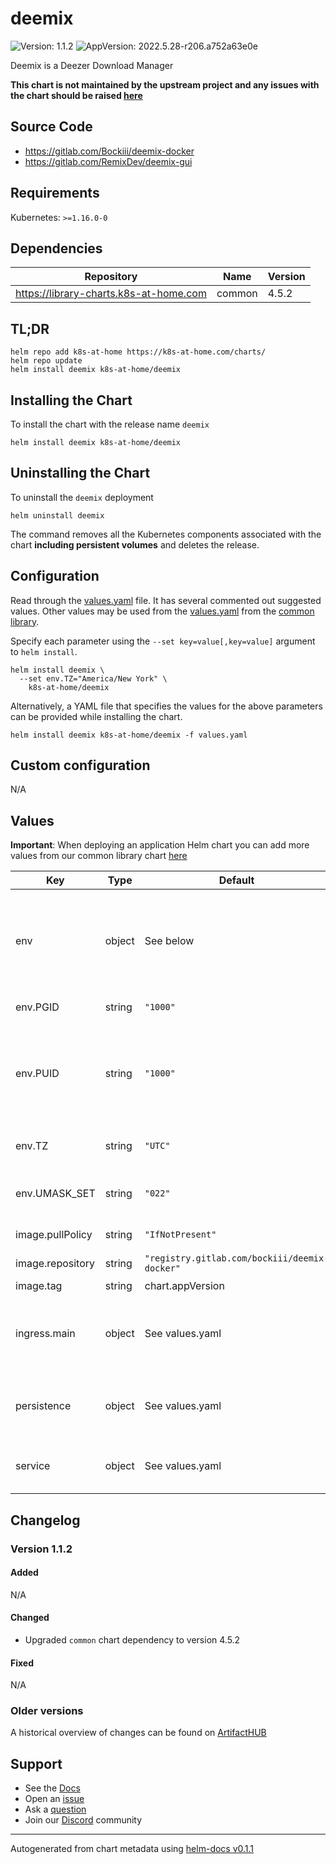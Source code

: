 # deemix

![Version: 1.1.2](https://img.shields.io/badge/Version-1.1.2-informational?style=flat-square) ![AppVersion: 2022.5.28-r206.a752a63e0e](https://img.shields.io/badge/AppVersion-2022.5.28--r206.a752a63e0e-informational?style=flat-square)

Deemix is a Deezer Download Manager

**This chart is not maintained by the upstream project and any issues with the chart should be raised [here](https://github.com/Aste88/helm-charts/issues/new/choose)**

## Source Code

* <https://gitlab.com/Bockiii/deemix-docker>
* <https://gitlab.com/RemixDev/deemix-gui>

## Requirements

Kubernetes: `>=1.16.0-0`

## Dependencies

| Repository | Name | Version |
|------------|------|---------|
| https://library-charts.k8s-at-home.com | common | 4.5.2 |

## TL;DR

```console
helm repo add k8s-at-home https://k8s-at-home.com/charts/
helm repo update
helm install deemix k8s-at-home/deemix
```

## Installing the Chart

To install the chart with the release name `deemix`

```console
helm install deemix k8s-at-home/deemix
```

## Uninstalling the Chart

To uninstall the `deemix` deployment

```console
helm uninstall deemix
```

The command removes all the Kubernetes components associated with the chart **including persistent volumes** and deletes the release.

## Configuration

Read through the [values.yaml](./values.yaml) file. It has several commented out suggested values.
Other values may be used from the [values.yaml](https://github.com/k8s-at-home/library-charts/tree/main/charts/stable/common/values.yaml) from the [common library](https://github.com/k8s-at-home/library-charts/tree/main/charts/stable/common).

Specify each parameter using the `--set key=value[,key=value]` argument to `helm install`.

```console
helm install deemix \
  --set env.TZ="America/New York" \
    k8s-at-home/deemix
```

Alternatively, a YAML file that specifies the values for the above parameters can be provided while installing the chart.

```console
helm install deemix k8s-at-home/deemix -f values.yaml
```

## Custom configuration

N/A

## Values

**Important**: When deploying an application Helm chart you can add more values from our common library chart [here](https://github.com/k8s-at-home/library-charts/tree/main/charts/stable/common)

| Key | Type | Default | Description |
|-----|------|---------|-------------|
| env | object | See below | environment variables. See more environment variables in the [deemix-docker documentation](https://gitlab.com/Bockiii/deemix-docker). |
| env.PGID | string | `"1000"` | Group ID, see PUID |
| env.PUID | string | `"1000"` | User ID of the user you want the container to run as in order to fix folder permission issues |
| env.TZ | string | `"UTC"` | Set the container timezone |
| env.UMASK_SET | string | `"022"` | Default umask for downloaded files |
| image.pullPolicy | string | `"IfNotPresent"` | image pull policy |
| image.repository | string | `"registry.gitlab.com/bockiii/deemix-docker"` | image repository |
| image.tag | string | chart.appVersion | image tag |
| ingress.main | object | See values.yaml | Enable and configure ingress settings for the chart under this key. |
| persistence | object | See values.yaml | Configure persistence settings for the chart under this key. |
| service | object | See values.yaml | Configures service settings for the chart. |

## Changelog

### Version 1.1.2

#### Added

N/A

#### Changed

* Upgraded `common` chart dependency to version 4.5.2

#### Fixed

N/A

### Older versions

A historical overview of changes can be found on [ArtifactHUB](https://artifacthub.io/packages/helm/k8s-at-home/deemix?modal=changelog)

## Support

- See the [Docs](https://docs.k8s-at-home.com/our-helm-charts/getting-started/)
- Open an [issue](https://github.com/Aste88/helm-charts/issues/new/choose)
- Ask a [question](https://github.com/k8s-at-home/organization/discussions)
- Join our [Discord](https://discord.gg/sTMX7Vh) community

----------------------------------------------
Autogenerated from chart metadata using [helm-docs v0.1.1](https://github.com/k8s-at-home/helm-docs/releases/v0.1.1)
